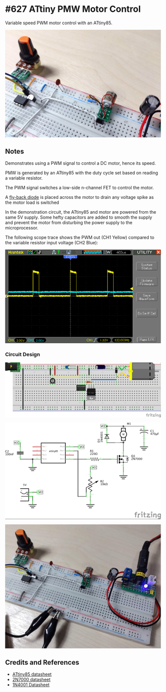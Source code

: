 # #627 ATtiny PMW Motor Control

Variable speed PWM motor control with an ATtiny85.

![Build](./assets/PwmMotorControl_build.jpg?raw=true)

## Notes

Demonstrates using a PWM signal to control a DC motor, hence its speed.

PMW is generated by an ATtiny85 with the duty cycle set based on reading a variable resistor.

The PWM signal switches a low-side n-channel FET to control the motor.

A [fly-back diode](http://en.wikipedia.org/wiki/Flyback_diode) is placed across the motor to drain any voltage spike as the motor load is switched

In the demonstration circuit, the ATtiny85 and motor are powered from the same 5V supply. Some hefty capacitors are added to smooth the supply
and prevent the motor from disturbing the power supply to the microprocessor.

The following scope trace shows the PWM out (CH1 Yellow) compared to the variable resistor input voltage (CH2 Blue):

![scope](./assets/scope.gif?raw=true)

### Circuit Design

![bb](./assets/PwmMotorControl_bb.jpg?raw=true)

![schematic](./assets/PwmMotorControl_schematic.jpg?raw=true)

![bb_build](./assets/PwmMotorControl_bb_build.jpg?raw=true)

## Credits and References

* [ATtiny85 datasheet](https://www.microchip.com/en-us/product/ATTINY85)
* [2N7000 datasheet](https://www.futurlec.com/Transistors/2N7000.shtml)
* [1N4001 Datasheet](https://www.futurlec.com/Diodes/1N4001.shtml)
